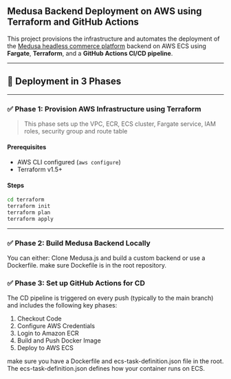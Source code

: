 ## Medusa Backend Deployment on AWS using Terraform and GitHub Actions

This project provisions the infrastructure and automates the deployment of the [Medusa headless commerce platform](https://docs.medusajs.com/) backend on AWS ECS using **Fargate**, **Terraform**, and a **GitHub Actions CI/CD pipeline**.

---

## 🚀 Deployment in 3 Phases

---

### ✅ Phase 1: Provision AWS Infrastructure using Terraform

> This phase sets up the VPC, ECR, ECS cluster, Fargate service, IAM roles, security group and route table

#### Prerequisites

- AWS CLI configured (`aws configure`)
- Terraform v1.5+

#### Steps

```bash
cd terraform
terraform init
terraform plan
terraform apply

```

---

### ✅ Phase 2: Build Medusa Backend Locally

You can either:
Clone Medusa.js and build a custom backend or use a Dockerfile. make sure Dockefile is in the root repository.

### ✅ Phase 3: Set up GitHub Actions for CD

The CD pipeline is triggered on every push (typically to the main branch) and includes the following key phases:

1. Checkout Code
2. Configure AWS Credentials
3. Login to Amazon ECR
4. Build and Push Docker Image
5. Deploy to AWS ECS

make sure you have a Dockerfile and ecs-task-definition.json file in the root. The ecs-task-definition.json defines how your container runs on ECS.

